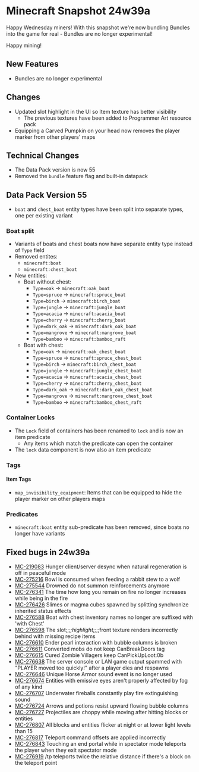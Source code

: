 # Minecraft Snapshot 24w39a

Happy Wednesday miners! With this snapshot we're now bundling Bundles into the game for real - Bundles are no longer experimental!

Happy mining!

## New Features

-   Bundles are no longer experimental

## Changes

-   Updated slot highlight in the UI so Item texture has better visibility
    -   The previous textures have been added to Programmer Art resource pack
-   Equipping a Carved Pumpkin on your head now removes the player marker from other players' maps

## Technical Changes

-   The Data Pack version is now 55
-   Removed the `bundle` feature flag and built-in datapack

## Data Pack Version 55

-   `boat` and `chest_boat` entity types have been split into separate types, one per existing variant

### Boat split

-   Variants of boats and chest boats now have separate entity type instead of `Type` field
-   Removed entites:
    -   `minecraft:boat`
    -   `minecraft:chest_boat`
-   New entities:
    -   Boat without chest:
        -   `Type=oak` -> `minecraft:oak_boat`
        -   `Type=spruce` -> `minecraft:spruce_boat`
        -   `Type=birch` -> `minecraft:birch_boat`
        -   `Type=jungle` -> `minecraft:jungle_boat`
        -   `Type=acacia` -> `minecraft:acacia_boat`
        -   `Type=cherry` -> `minecraft:cherry_boat`
        -   `Type=dark_oak` -> `minecraft:dark_oak_boat`
        -   `Type=mangrove` -> `minecraft:mangrove_boat`
        -   `Type=bamboo` -> `minecraft:bamboo_raft`
    -   Boat with chest:
        -   `Type=oak` -> `minecraft:oak_chest_boat`
        -   `Type=spruce` -> `minecraft:spruce_chest_boat`
        -   `Type=birch` -> `minecraft:birch_chest_boat`
        -   `Type=jungle` -> `minecraft:jungle_chest_boat`
        -   `Type=acacia` -> `minecraft:acacia_chest_boat`
        -   `Type=cherry` -> `minecraft:cherry_chest_boat`
        -   `Type=dark_oak` -> `minecraft:dark_oak_chest_boat`
        -   `Type=mangrove` -> `minecraft:mangrove_chest_boat`
        -   `Type=bamboo` -> `minecraft:bamboo_chest_raft`

### Container Locks

-   The `Lock` field of containers has been renamed to `lock` and is now an item predicate
    -   Any items which match the predicate can open the container
-   The `lock` data component is now also an item predicate

### Tags

#### Item Tags

-   `map_invisibility_equipment`: Items that can be equipped to hide the player marker on other players maps

### Predicates

-   `minecraft:boat` entity sub-predicate has been removed, since boats no longer have variants

## Fixed bugs in 24w39a

-   [MC-219083](https://bugs.mojang.com/browse/MC-219083) Hunger client/server desync when natural regeneration is off in peaceful mode
-   [MC-275216](https://bugs.mojang.com/browse/MC-275216) Bowl is consumed when feeding a rabbit stew to a wolf
-   [MC-275544](https://bugs.mojang.com/browse/MC-275544) Drowned do not summon reinforcements anymore
-   [MC-276341](https://bugs.mojang.com/browse/MC-276341) The time how long you remain on fire no longer increases while being in the fire
-   [MC-276426](https://bugs.mojang.com/browse/MC-276426) Slimes or magma cubes spawned by splitting synchronize inherited status effects
-   [MC-276588](https://bugs.mojang.com/browse/MC-276588) Boat with chest inventory names no longer are suffixed with 'with Chest'
-   [MC-276598](https://bugs.mojang.com/browse/MC-276598) The slot;;_;;highlight;;_;;front texture renders incorrectly behind with missing recipe items
-   [MC-276610](https://bugs.mojang.com/browse/MC-276610) Ender pearl interaction with bubble columns is broken
-   [MC-276611](https://bugs.mojang.com/browse/MC-276611) Converted mobs do not keep CanBreakDoors tag
-   [MC-276615](https://bugs.mojang.com/browse/MC-276615) Cured Zombie Villagers keep CanPickUpLoot:0b
-   [MC-276638](https://bugs.mojang.com/browse/MC-276638) The server console or LAN game output spammed with "PLAYER moved too quickly!" after a player dies and respawns
-   [MC-276646](https://bugs.mojang.com/browse/MC-276646) Unique Horse Armor sound event is no longer used
-   [MC-276674](https://bugs.mojang.com/browse/MC-276674) Entities with emissive eyes aren't properly affected by fog of any kind
-   [MC-276707](https://bugs.mojang.com/browse/MC-276707) Underwater fireballs constantly play fire extinguishing sound
-   [MC-276724](https://bugs.mojang.com/browse/MC-276724) Arrows and potions resist upward flowing bubble columns
-   [MC-276727](https://bugs.mojang.com/browse/MC-276727) Projectiles are choppy while moving after hitting blocks or entities
-   [MC-276807](https://bugs.mojang.com/browse/MC-276807) All blocks and entities flicker at night or at lower light levels than 15
-   [MC-276817](https://bugs.mojang.com/browse/MC-276817) Teleport command offsets are applied incorrectly
-   [MC-276843](https://bugs.mojang.com/browse/MC-276843) Touching an end portal while in spectator mode teleports the player when they exit spectator mode
-   [MC-276919](https://bugs.mojang.com/browse/MC-276919) /tp teleports twice the relative distance if there's a block on the teleport point